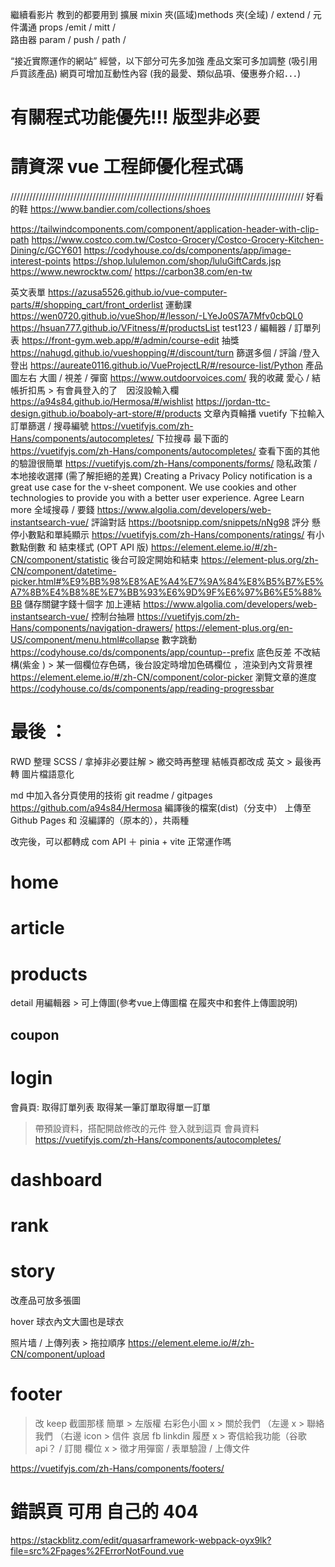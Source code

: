 繼續看影片 教到的都要用到
擴展 mixin 夾(區域)methods 夾(全域) / extend /
元件溝通 props /emit / mitt /  
路由器 param / push / path /

“接近實際運作的網站” 經營，以下部分可先多加強
產品文案可多加調整 (吸引用戶買該產品)
網頁可增加互動性內容 (我的最愛、類似品項、優惠券介紹．．．)

# 有關程式功能優先!!! 版型非必要

# 請資深 vue 工程師優化程式碼

/////////////////////////////////////////////////////////////////////////////////////////////
好看的鞋
https://www.bandier.com/collections/shoes

https://tailwindcomponents.com/component/application-header-with-clip-path
https://www.costco.com.tw/Costco-Grocery/Costco-Grocery-Kitchen-Dining/c/GCY601
https://codyhouse.co/ds/components/app/image-interest-points
https://shop.lululemon.com/shop/luluGiftCards.jsp
https://www.newrocktw.com/
https://carbon38.com/en-tw

英文表單
https://azusa5526.github.io/vue-computer-parts/#/shopping_cart/front_orderlist
運動課
https://wen0720.github.io/vueShop/#/lesson/-LYeJo0S7A7Mfv0cbQL0
https://hsuan777.github.io/VFitness/#/productsList
test123 / 編輯器 / 訂單列表
https://front-gym.web.app/#/admin/course-edit
抽獎
https://nahugd.github.io/vueshopping/#/discount/turn
篩選多個 / 評論 /登入登出
https://aureate0116.github.io/VueProjectLR/#/resource-list/Python
產品圖左右 大圖 / 視差 / 彈窗
https://www.outdoorvoices.com/
我的收藏 愛心 / 結帳折扣馬 > 有會員登入的了　因沒設輸入欄
https://a94s84.github.io/Hermosa/#/wishlist
https://jordan-ttc-design.github.io/boaboly-art-store/#/products
文章內頁輪播 vuetify
下拉輸入 訂單篩選 / 搜尋編號
https://vuetifyjs.com/zh-Hans/components/autocompletes/
下拉搜尋 最下面的
https://vuetifyjs.com/zh-Hans/components/autocompletes/
查看下面的其他 的驗證很簡單
https://vuetifyjs.com/zh-Hans/components/forms/
隐私政策 / 本地接收選擇 (需了解拒絕的差異)
Creating a Privacy Policy notification is a great use case for the v-sheet component.
We use cookies and other technologies to provide you with a better user experience.
Agree
Learn more
全域搜尋 / 要錢
https://www.algolia.com/developers/web-instantsearch-vue/
評論對話
https://bootsnipp.com/snippets/nNg98
評分 懸停小數點和單純顯示
https://vuetifyjs.com/zh-Hans/components/ratings/
有小數點倒數 和 結束樣式 (OPT API 版)
https://element.eleme.io/#/zh-CN/component/statistic
後台可設定開始和結束
https://element-plus.org/zh-CN/component/datetime-picker.html#%E9%BB%98%E8%AE%A4%E7%9A%84%E8%B5%B7%E5%A7%8B%E4%B8%8E%E7%BB%93%E6%9D%9F%E6%97%B6%E5%88%BB
儲存關鍵字錢十個字 加上連結
https://www.algolia.com/developers/web-instantsearch-vue/
控制台抽屜
https://vuetifyjs.com/zh-Hans/components/navigation-drawers/
https://element-plus.org/en-US/component/menu.html#collapse
數字跳動
https://codyhouse.co/ds/components/app/countup--prefix
底色反差 不改結構(紫金 ) > 某一個欄位存色碼，後台設定時增加色碼欄位 ，渲染到內文背景裡
https://element.eleme.io/#/zh-CN/component/color-picker
瀏覽文章的進度
https://codyhouse.co/ds/components/app/reading-progressbar

# 最後 ：

RWD
整理 SCSS / 拿掉非必要註解 > 繳交時再整理
結帳頁都改成 英文 > 最後再轉
圖片檔語意化

md 中加入各分頁使用的技術
git readme / gitpages https://github.com/a94s84/Hermosa
編譯後的檔案(dist)（分支中） 上傳至 Github Pages 和 沒編譯的（原本的），共兩種

改完後，可以都轉成 com API ＋ pinia + vite 正常運作嗎

# home

# article



# products



detail 用編輯器 > 可上傳圖(參考vue上傳圖檔 在履夾中和套件上傳圖說明)


## coupon

# login

會員頁:
取得訂單列表
取得某一筆訂單取得單一訂單

> 帶預設資料，搭配開啟修改的元件
> 登入就到這頁
> 會員資料
> https://vuetifyjs.com/zh-Hans/components/autocompletes/

# dashboard



# rank

# story


改產品可放多張圖

hover 球衣內文大圖也是球衣

照片墙 / 上傳列表 > 拖拉順序
https://element.eleme.io/#/zh-CN/component/upload

# footer

> 改 keep 截圖那樣 簡單 > 左版權 右彩色小圖
> x > 關於我們 （左邊
> x > 聯絡我們 （右邊 icon > 信件 哀居 fb linkdin 履歷
> x > 寄信給我功能（谷歌 api？ / 訂閱 欄位
> x > 徵才用彈窗 / 表單驗證 / 上傳文件

https://vuetifyjs.com/zh-Hans/components/footers/

# 錯誤頁 可用 自己的 404

https://stackblitz.com/edit/quasarframework-webpack-oyx9lk?file=src%2Fpages%2FErrorNotFound.vue
